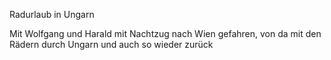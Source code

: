 Radurlaub in Ungarn

Mit Wolfgang und Harald mit Nachtzug nach Wien gefahren, von da mit den Rädern durch Ungarn und auch so wieder zurück

